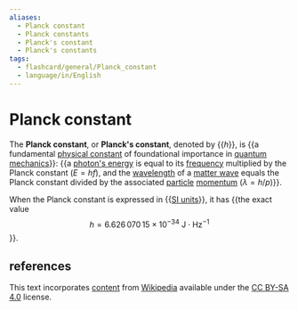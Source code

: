 ```yaml
---
aliases:
  - Planck constant
  - Planck constants
  - Planck's constant
  - Planck's constants
tags:
  - flashcard/general/Planck_constant
  - language/in/English
---
```


# Planck constant

The __Planck constant__, or __Planck's constant__, denoted by {{$h$}}, is {{a fundamental [physical constant](physical%20constant.md) of foundational importance in [quantum mechanics](quantum%20mechanics.md)}}: {{a [photon's energy](photon%20energy.md) is equal to its [frequency](frequency.md) multiplied by the Planck constant ($E = hf$), and the [wavelength](wavelength.md) of a [matter wave](matter%20mave.md) equals the Planck constant divided by the associated [particle](particle.md) [momentum](momentum.md) ($\lambda = h / p$)}}. <!--SR:!2024-08-13,17,290!2024-10-05,56,310!2024-08-21,18,250-->

When the Planck constant is expressed in {{[SI units](International%20System%20of%20Units.md)}}, it has {{the exact value $$h = 6.626\,070\,15×10^{-34}\mathrm{\ J \cdot Hz^{−1} }$$}}. <!--SR:!2024-08-13,17,290!2024-08-19,18,250-->

## references

This text incorporates [content](https://en.wikipedia.org/wiki/Planck_constant) from [Wikipedia](Wikipedia.md) available under the [CC BY-SA 4.0](https://creativecommons.org/licenses/by-sa/4.0/) license.
